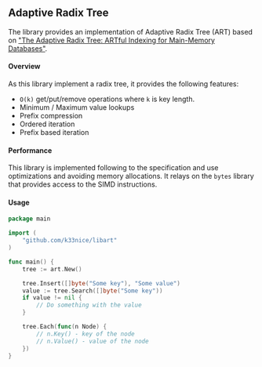 ## Adaptive Radix Tree

The library provides an implementation of Adaptive Radix Tree (ART) based on ["The Adaptive Radix Tree: ARTful Indexing for Main-Memory Databases"](https://db.in.tum.de/~leis/papers/ART.pdf).

#### Overview

As this library implement a radix tree, it provides the following features:

* `O(k)` get/put/remove operations where `k` is key length.
* Minimum / Maximum value lookups
* Prefix compression
* Ordered iteration
* Prefix based iteration

#### Performance

This library is implemented following to the specification and use optimizations and avoiding memory allocations.
It relays on the `bytes` library that provides access to the SIMD instructions.

#### Usage

```go
package main

import (
    "github.com/k33nice/libart"
)

func main() {
    tree := art.New()

    tree.Insert([]byte("Some key"), "Some value")
    value := tree.Search([]byte("Some key"))
    if value != nil {
        // Do something with the value
    }

    tree.Each(func(n Node) {
        // n.Key() - key of the node
        // n.Value() - value of the node
    })
}
```
